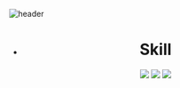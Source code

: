 ![header](https://capsule-render.vercel.app/api?type=Cylinder&color=auto&height=200&section=header&text=Hi!%20I'm%20HyungYoon&fontSize=50)

- 	<div align="center">
		<h1>Skill</h1>
	<img src="https://img.shields.io/badge/Java-007396?style=flat&logo=Java&logoColor=white" />
	<img src="https://img.shields.io/badge/HTML5-E34F26?style=flat&logo=HTML5&logoColor=white" />
	<img src="https://img.shields.io/badge/CSS3-1572B6?style=flat&logo=CSS3&logoColor=white" />
</div>

<!---
HyungYoon-Choi/HyungYoon-Choi is a ✨ special ✨ repository because its `README.md` (this file) appears on your GitHub profile.
You can click the Preview link to take a look at your changes.
--->
